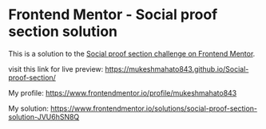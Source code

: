 # Frontend Mentor - Social proof section solution

This is a solution to the [Social proof section challenge on Frontend Mentor](https://www.frontendmentor.io/challenges/social-proof-section-6e0qTv_bA).

visit this link for live preview: https://mukeshmahato843.github.io/Social-proof-section/

My profile: https://www.frontendmentor.io/profile/mukeshmahato843

My solution: https://www.frontendmentor.io/solutions/social-proof-section-solution-JVU6hSN8Q
